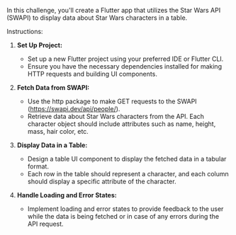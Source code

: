 In this challenge, you'll create a Flutter app that utilizes the Star Wars API (SWAPI) to display data about Star Wars characters in a table.

Instructions:
1. **Set Up Project:**
   - Set up a new Flutter project using your preferred IDE or Flutter CLI.
   - Ensure you have the necessary dependencies installed for making HTTP requests and building UI components.

2. **Fetch Data from SWAPI:**
   - Use the http package to make GET requests to the SWAPI (https://swapi.dev/api/people/).
   - Retrieve data about Star Wars characters from the API. Each character object should include attributes such as name, height, mass, hair color, etc.

3. **Display Data in a Table:**
   - Design a table UI component to display the fetched data in a tabular format.
   - Each row in the table should represent a character, and each column should display a specific attribute of the character.

4. **Handle Loading and Error States:**
   - Implement loading and error states to provide feedback to the user while the data is being fetched or in case of any errors during the API request.